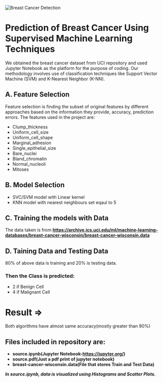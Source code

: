![Breast Cancer Detection](https://cdn.theatlantic.com/assets/media/files/rethink/2018/ibm/ibm_va_cancer_header.jpg)
# Prediction of Breast Cancer Using Supervised Machine Learning Techniques
We obtained the breast cancer dataset from UCI repository and used Jupyter Notebook as the platform for the purpose of coding. Our methodology involves use of classification techniques like Support Vector Machine (SVM) and K-Nearest Neighbor (K-NN).
## A. Feature Selection
Feature selection is finding the subset of original features by different approaches based on the information they provide, accuracy, prediction errors.
The features used in the project are:
- Clump_thickness 
- Uniform_cell_size 
- Uniform_cell_shape 
- Marginal_adhesion 
- Single_epithelial_size 
- Bare_nuclei 
- Bland_chromatin 
- Normal_nucleoli 
- Mitoses
## B. Model Selection
* SVC/SVM model with Linear kernel
* KNN model with nearest neighbours set eqaul to 5
## C. Training the models with Data
The data taken is from **https://archive.ics.uci.edu/ml/machine-learning-databases/breast-cancer-wisconsin/breast-cancer-wisconsin.data**
## D. Taining Data and Testing Data
80% of above data is training and 20% is testing data.
### Then the Class is predicted:
- 2 if Benign Cell
- 4 if Malignant Cell
# Result =>
Both algorithms have almost same accuracy(mostly greater than 90%)

## Files included in repository are:
- **source.ipynb(Jupyter Notebook-https://jupyter.org/)**
- **source.pdf(Just a pdf print of jupyter notebook)**
- **breast-cancer-wisconsin.data(File that stores Train and Test Data)**  <br />

***In source.ipynb, data is visualized using Histograms and Scatter Plots.***
